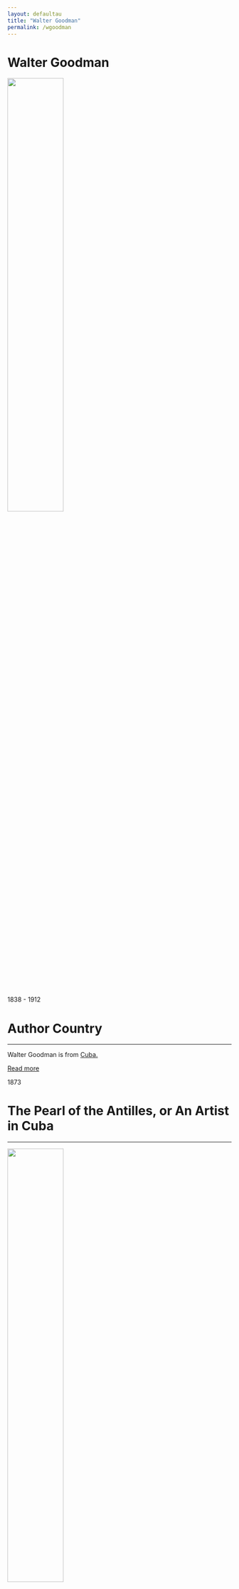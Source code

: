 ```yaml
---
layout: defaultau
title: "Walter Goodman"
permalink: /wgoodman
---
```

<!-- partial:index.partial.html -->
<div class="content">
     <h1>Walter Goodman</h1>
    <div class="quote">
        <div><img src="https://upload.wikimedia.org/wikipedia/en/thumb/1/1f/Walter_Goodman.jpg/330px-Walter_Goodman.jpg" height="50%" width = "50%" class="logo"></div>
    </div>
    <div class="timeline">
        <div style="padding-bottom:100px;"></div>
        <div class="block">
             <div class="date right"><p class="right"> 1838 - 1912 </p></div>
            <div class="dot"></div>
            <div class="left first">
            <div class="author_country">
                <h1>Author Country</h1><hr>
          <div class="aclocation">  <p>Walter Goodman is from <a href="{{ site.baseurl }}/14">Cuba.</a></p></div>
              <div class="acreadmore">  <a href="https://en.wikipedia.org/wiki/Walter_Goodman_(artist)" target="_blank">Read more</a></div>
            </div>
            </div>
        <div class="block">
            <div class="date left"><p class="left">1873</p></div>
            <div class="dot"></div>
            <div class="right">
                <h1>The Pearl of the Antilles, or An Artist in Cuba</h1><hr>
                <p><img src="https://books.google.mu/books/content?id=lW8BAAAAQAAJ&pg=PR3&img=1&zoom=3&hl=en&sig=ACfU3U3WotbbBaNaymujMPA3ammilq4kAQ&w=1025" height="50%" width = "50%"></p>
                <p>
                Language: English<br/>
                Publisher: Henry S. King & Co.<br/>
                Pub_location: London, England<br/>
                Genre: Nonfiction Book<br/>
                Length: 304<br/>                   </p>
            </div>
        </div>
       <div class="block">
            <div class="date right"><p class="right">1895</p></div>
            <div class="dot"></div>
            <div class="left">
                <h1>The Keeleys on Stage and at Home</h1><hr>
                <p><img src="https://pictures.abebooks.com/inventory/md/md18519525550.jpg" height="50%" width = "50%"></p>
                <p>
                Language: English<br/>
                Publisher: Bentley and Son<br/>
                Pub_location: London, England<br/>
                Genre: Nonfiction Book<br/>
                Length: 357<br/>                   </p>
            </div>
        </div>
<!-- partial -->
<script src='https://cdnjs.cloudflare.com/ajax/libs/jquery/3.1.1/jquery.min.js'></script><script  src="{{ site.baseurl }}/assets/js/authorscript.js"></script>3